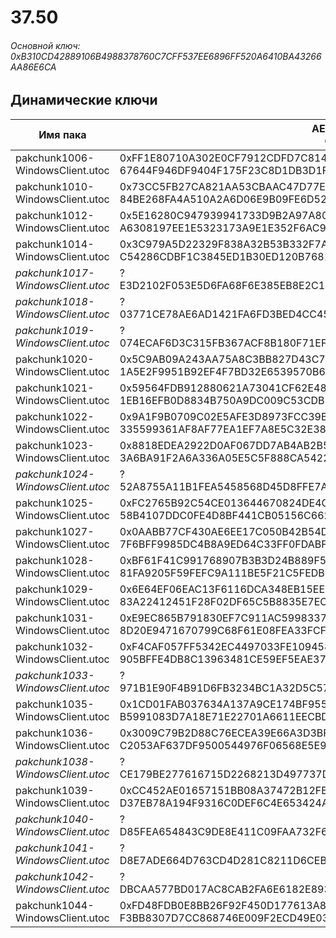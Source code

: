 # 37.50

###### Основной ключ: 0xB310CD42889106B4988378760C7CFF537EE6896FF520A6410BA43266AA86E6CA

## Динамические ключи

| Имя пака                          | AES Ключ</br>GUID                                                                                       | HiRes Текстуры |
|-----------------------------------|---------------------------------------------------------------------------------------------------------|----------------|
|  pakchunk1006-WindowsClient.utoc  | 0xFF1E80710A302E0CF7912CDFD7C8147DF2219E3DF89F5F6A89E6B4C351392417</br>67644F946DF9404F175F23C8D1DB3D1F | ✔️             |
|  pakchunk1010-WindowsClient.utoc  | 0x73CC5FB27CA821AA53CBAAC47D77E9383FAACE0BE1472323C2DCC371D243FE46</br>84BE268FA4A510A2A6D06E9B09FE6D52 | ❌             |
|  pakchunk1012-WindowsClient.utoc  | 0x5E16280C947939941733D9B2A97A80F325D8C26DE1DE4887BA4F06082672D8E4</br>A6308197EE1E5323173A9E1E352F6AC9 | ❌             |
|  pakchunk1014-WindowsClient.utoc  | 0x3C979A5D22329F838A32B53B332F7A6E52AC1BBEA163F8092805ADA449CA80B8</br>C54286CDBF1C3845ED1B30ED120B7681 | ✔️             |
| *pakchunk1017-WindowsClient.utoc* | ?</br>E3D2102F053E5D6FA68F6E385EB8E2C1 | ❌             |
| *pakchunk1018-WindowsClient.utoc* | ?</br>03771CE78AE6AD1421FA6FD3BED4CC45 | ❌             |
| *pakchunk1019-WindowsClient.utoc* | ?</br>074ECAF6D3C315FB367ACF8B180F71EF | ✔️             |
|  pakchunk1020-WindowsClient.utoc  | 0x5C9AB09A243AA75A8C3BB827D43C7FBFD110480727E46C743A9BC953F259DDEB</br>1A5E2F9951B92EF4F7BD32E6539570B6 | ✔️             |
|  pakchunk1021-WindowsClient.utoc  | 0x59564FDB912880621A73041CF62E48C7816C5DAE279A88F47A130D49B944683A</br>1EB16EFB0D8834B750A9DC009C53CDB7 | ❌             |
|  pakchunk1022-WindowsClient.utoc  | 0x9A1F9B0709C02E5AFE3D8973FCC39B0981CF90B1276AF54EB2C737F0BCE07FCE</br>335599361AF8AF77EA1EF7A8E5C32E38 | ❌             |
|  pakchunk1023-WindowsClient.utoc  | 0x8818EDEA2922D0AF067DD7AB4AB2B5968760BE7A2668140BF4055782E66511D4</br>3A6BA91F2A6A336A05E5C5F888CA5422 | ❌             |
| *pakchunk1024-WindowsClient.utoc* | ?</br>52A8755A11B1FEA5458568D45D8FFE7A | ✔️             |
|  pakchunk1025-WindowsClient.utoc  | 0xFC2765B92C54CE013644670824DE4CED7B0953D22C4F1331DA3FF40896ECA08C</br>58B4107DDC0FE4D8BF441CB05156C662 | ❌             |
|  pakchunk1027-WindowsClient.utoc  | 0x0AABB77CF430AE6EE17C050B42B54DAF4545C133223F8EA995B4C91DDFA2EBBE</br>7F6BFF9985DC4B8A9ED64C33FF0FDABF | ✔️             |
|  pakchunk1028-WindowsClient.utoc  | 0xBF61F41C991768907B3B3D24B889F546E8AAFD942A74A5F443BE2F0163C3A553</br>81FA9205F59FEFC9A111BE5F21C5FEDB | ✔️             |
|  pakchunk1029-WindowsClient.utoc  | 0x6E64EF06EAC13F6116DCA348EB15EEFE7939E3C4B14B665E15C00F2AD6DE640F</br>83A22412451F28F02DF65C5B8835E7EC | ❌             |
|  pakchunk1031-WindowsClient.utoc  | 0xE9EC865B791830EF7C911AC5998337669927CC15707004FA8DB5251594D3E787</br>8D20E9471670799C68F61E08FEA33FCF | ✔️             |
|  pakchunk1032-WindowsClient.utoc  | 0xF4CAF057FF5342EC4497033FE1094582CC58D9D495F9CCAF1DE717F164C1B766</br>905BFFE4DB8C13963481CE59EF5EAE37 | ✔️             |
| *pakchunk1033-WindowsClient.utoc* | ?</br>971B1E90F4B91D6FB3234BC1A32D5C57 | ❌             |
|  pakchunk1035-WindowsClient.utoc  | 0x1CD01FAB037634A137A9CE174BF95528BB33DEE09211AB266214AADB654C630F</br>B5991083D7A18E71E22701A6611EECBD | ✔️             |
|  pakchunk1036-WindowsClient.utoc  | 0x3009C79B2D88C76ECEA39E66A3D3BF463E560E1C66F22DB67B8E8C20DA9B5966</br>C2053AF637DF9500544976F06568E5E9 | ✔️             |
| *pakchunk1038-WindowsClient.utoc* | ?</br>CE179BE277616715D2268213D497737D | ❌             |
|  pakchunk1039-WindowsClient.utoc  | 0xCC452AE01657151BB08A37472B12FB54594496DE54BAA1D3AF2ED61F1242AE4F</br>D37EB78A194F9316C0DEF6C4E653424A | ✔️             |
| *pakchunk1040-WindowsClient.utoc* | ?</br>D85FEA654843C9DE8E411C09FAA732F6 | ✔️             |
| *pakchunk1041-WindowsClient.utoc* | ?</br>D8E7ADE664D763CD4D281C8211D6CEB0 | ❌             |
| *pakchunk1042-WindowsClient.utoc* | ?</br>DBCAA577BD017AC8CAB2FA6E6182E893 | ✔️             |
|  pakchunk1044-WindowsClient.utoc  | 0xFD48FDB0E8BB26F92F450D177613A84032A88A49D81E22AF9E8FC16DFB8B01CC</br>F3BB8307D7CC868746E009F2ECD49E03 | ✔️             |
